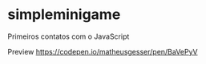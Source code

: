 # simpleminigame

Primeiros contatos com o JavaScript

Preview
https://codepen.io/matheusgesser/pen/BaVePyV
